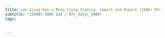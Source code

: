 ```yaml
---
title: Lee Siong Kee v Beng Tiong Trading, Import and Export (1988) Pte Ltd 
subtitle: "[2000] SGHC 132 / 07\_July\_2000"
tags:


---
```


